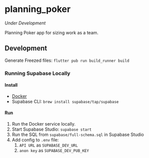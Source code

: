 # planning_poker

_Under Development_

Planning Poker app for sizing work as a team.

## Development

Generate Freezed files: `flutter pub run build_runner build`

### Running Supabase Locally

#### Install

- [Docker](https://docs.docker.com/desktop/mac/install/)
- Supabase CLI: `brew install supabase/tap/supabase`

#### Run

1. Run the Docker service locally.
1. Start Supabase Studio: `supabase start`
1. Run the SQL from `supabase/full-schema.sql` in Supabase Studio
1. Add config to `.env` file:
   1. `API URL` as `SUPABASE_DEV_URL`
   1. `anon key` as `SUPABASE_DEV_PUB_KEY`
